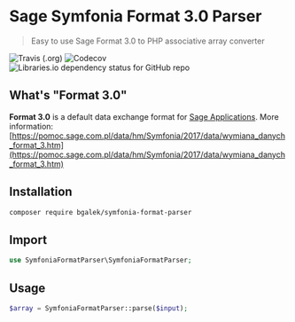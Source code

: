# Sage Symfonia Format 3.0 Parser
> Easy to use Sage Format 3.0 to PHP associative array converter

![Travis (.org)](https://img.shields.io/travis/bgalek/symfonia-format-parser.svg?style=flat-square)
![Codecov](https://img.shields.io/codecov/c/github/bgalek/symfonia-format-parser.svg?style=flat-square)
![Libraries.io dependency status for GitHub repo](https://img.shields.io/librariesio/github/bgalek/symfonia-format-parser.svg?style=flat-square)

## What's "Format 3.0"
**Format 3.0** is a default data exchange format for [Sage Applications](https://www.sage.com.pl). More information: [https://pomoc.sage.com.pl/data/hm/Symfonia/2017/data/wymiana_danych_format_3.htm](https://pomoc.sage.com.pl/data/hm/Symfonia/2017/data/wymiana_danych_format_3.htm)

## Installation
```bash
composer require bgalek/symfonia-format-parser
```
## Import
```php
use SymfoniaFormatParser\SymfoniaFormatParser;
```
## Usage
```php
$array = SymfoniaFormatParser::parse($input);
```